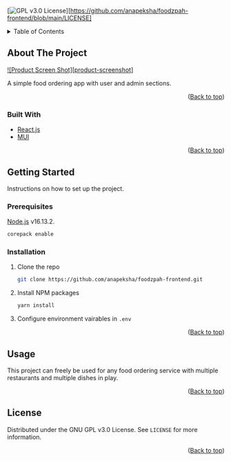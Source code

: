 <div id="top"></div>
<!--
*** Thanks for checking out the Best-README-Template. If you have a suggestion
*** that would make this better, please fork the repo and create a pull request
*** or simply open an issue with the tag "enhancement".
*** Don't forget to give the project a star!
*** Thanks again! Now go create something AMAZING! :D
-->



<!-- PROJECT SHIELDS -->
<!--
*** I'm using markdown "reference style" links for readability.
*** Reference links are enclosed in brackets [ ] instead of parentheses ( ).
*** See the bottom of this document for the declaration of the reference variables
*** for contributors-url, forks-url, etc. This is an optional, concise syntax you may use.
*** https://www.markdownguide.org/basic-syntax/#reference-style-links
-->
[![GPL v3.0 License][license-shield]][https://github.com/anapeksha/foodzpah-frontend/blob/main/LICENSE]



<!-- TABLE OF CONTENTS -->
<details>
  <summary>Table of Contents</summary>
  <ol>
    <li>
      <a href="#about-the-project">About The Project</a>
      <ul>
        <li><a href="#built-with">Built With</a></li>
      </ul>
    </li>
    <li>
      <a href="#getting-started">Getting Started</a>
      <ul>
        <li><a href="#prerequisites">Prerequisites</a></li>
        <li><a href="#installation">Installation</a></li>
      </ul>
    </li>
    <li><a href="#usage">Usage</a></li>
    <li><a href="#license">License</a></li>
  </ol>
</details>



<!-- ABOUT THE PROJECT -->
## About The Project

[![Product Screen Shot][product-screenshot]](https://github.com/anapeksha/foodzpah-frontend)

A simple food ordering app with user and admin sections.

<p align="right">(<a href="#top">Back to top</a>)</p>



### Built With

* [React.js](https://reactjs.org/)
* [MUI](https://mui.com/)


<p align="right">(<a href="#top">Back to top</a>)</p>



<!-- GETTING STARTED -->
## Getting Started

Instructions on how to set up the project.

### Prerequisites

[Node.js](https://nodejs.org) v16.13.2.

  ```sh
  corepack enable
  ```

### Installation

1. Clone the repo
   ```sh
   git clone https://github.com/anapeksha/foodzpah-frontend.git
   ```
3. Install NPM packages
   ```sh
   yarn install
   ```
4. Configure environment vairables  in `.env`

<p align="right">(<a href="#top">Back to top</a>)</p>



<!-- USAGE EXAMPLES -->
## Usage

This project can freely be used for any food ordering service with multiple restaurants and multiple dishes in play.

<p align="right">(<a href="#top">Back to top</a>)</p>




<!-- LICENSE -->
## License

Distributed under the GNU GPL v3.0 License. See `LICENSE` for more information.

<p align="right">(<a href="#top">Back to top</a>)</p>


<!-- MARKDOWN LINKS & IMAGES -->
<!-- https://www.markdownguide.org/basic-syntax/#reference-style-links -->
[license-shield]: https://img.shields.io/github/license/anapeksha/foodzpah-frontend.svg?style=for-the-badge
[license-url]: https://github.com/anapeksha/foodzpah-frontend/blob/master/LICENSE.txt